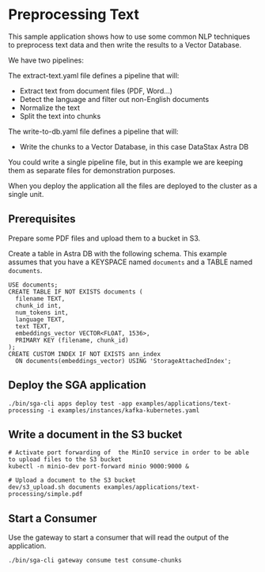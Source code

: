 # Preprocessing Text 

This sample application shows how to use some common NLP techniques to preprocess text data and then write the results to a Vector Database.

We have two pipelines:

The extract-text.yaml file defines a pipeline that will:

- Extract text from document files (PDF, Word...)
- Detect the language and filter out non-English documents
- Normalize the text
- Split the text into chunks

The write-to-db.yaml file defines a pipeline that will:
- Write the chunks to a Vector Database, in this case DataStax Astra DB

You could write a single pipeline file, but in this example we are keeping them as separate files
for demonstration purposes.

When you deploy the application all the files are deployed to the cluster as a single unit. 

## Prerequisites

Prepare some PDF files and upload them to a bucket in S3.

Create a table in Astra DB with the following schema.
This example assumes that you have a KEYSPACE named `documents` and a TABLE named `documents`.

```
USE documents;
CREATE TABLE IF NOT EXISTS documents (  
  filename TEXT,
  chunk_id int,
  num_tokens int,
  language TEXT,  
  text TEXT,
  embeddings_vector VECTOR<FLOAT, 1536>,
  PRIMARY KEY (filename, chunk_id)
);
CREATE CUSTOM INDEX IF NOT EXISTS ann_index 
  ON documents(embeddings_vector) USING 'StorageAttachedIndex';
```


## Deploy the SGA application

```
./bin/sga-cli apps deploy test -app examples/applications/text-processing -i examples/instances/kafka-kubernetes.yaml
```

## Write a document in the S3 bucket

```
# Activate port forwarding of  the MinIO service in order to be able to upload files to the S3 bucket
kubectl -n minio-dev port-forward minio 9000:9000 &

# Upload a document to the S3 bucket
dev/s3_upload.sh documents examples/applications/text-processing/simple.pdf
```

## Start a Consumer

Use the gateway to start a consumer that will read the output of the application.

```
./bin/sga-cli gateway consume test consume-chunks
```